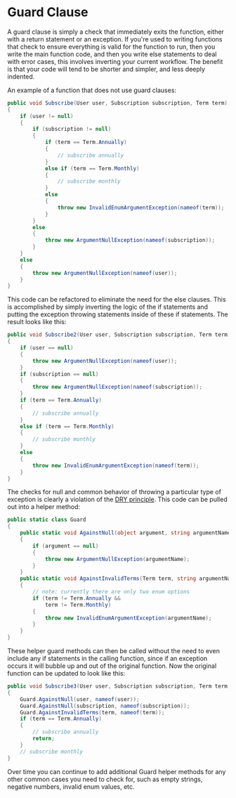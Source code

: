 **Guard Clause**
===

A guard clause is simply a check that immediately exits the function, either with a return statement or an exception. If you're used to writing functions that check to ensure everything is valid for the function to run, then you write the main function code, and then you write else statements to deal with error cases, this involves inverting your current workflow. The benefit is that your code will tend to be shorter and simpler, and less deeply indented.

An example of a function that does not use guard clauses:

```cs
public void Subscribe(User user, Subscription subscription, Term term)
{
    if (user != null)
    {
        if (subscription != null)
        {
            if (term == Term.Annually)
            {
                // subscribe annually
            }
            else if (term == Term.Monthly)
            {
                // subscribe monthly
            }
            else
            {
                throw new InvalidEnumArgumentException(nameof(term));
            }
        }
        else
        {
            throw new ArgumentNullException(nameof(subscription));
        }
    }
    else
    {
        throw new ArgumentNullException(nameof(user));
    }
}
```

This code can be refactored to eliminate the need for the else clauses. This is accomplished by simply inverting the logic of the if statements and putting the exception throwing statements inside of these if statements. The result looks like this:

```cs
public void Subscribe2(User user, Subscription subscription, Term term)
{
    if (user == null)
    {
        throw new ArgumentNullException(nameof(user));
    }
    if (subscription == null)
    {
        throw new ArgumentNullException(nameof(subscription));
    }
    if (term == Term.Annually)
    {
        // subscribe annually
    }
    else if (term == Term.Monthly)
    {
        // subscribe monthly
    }
    else
    {
        throw new InvalidEnumArgumentException(nameof(term));
    }
}
```

The checks for null and common behavior of throwing a particular type of exception is clearly a violation of the [DRY principle](https://deviq.com/principles/dont-repeat-yourself). This code can be pulled out into a helper method:

```cs
public static class Guard
{
    public static void AgainstNull(object argument, string argumentName)
    {
        if (argument == null)
        {
            throw new ArgumentNullException(argumentName);
        }
    }
    public static void AgainstInvalidTerms(Term term, string argumentName)
    {
        // note: currently there are only two enum options
        if (term != Term.Annually &&
            term != Term.Monthly)
        {
            throw new InvalidEnumArgumentException(argumentName);
        }
    }
}
```

These helper guard methods can then be called without the need to even include any if statements in the calling function, since if an exception occurs it will bubble up and out of the original function. Now the original function can be updated to look like this:

```cs
public void Subscribe3(User user, Subscription subscription, Term term)
{
    Guard.AgainstNull(user, nameof(user));
    Guard.AgainstNull(subscription, nameof(subscription));
    Guard.AgainstInvalidTerms(term, nameof(term));
    if (term == Term.Annually)
    {
        // subscribe annually
        return;
    }
    // subscribe monthly
}
```

Over time you can continue to add additional Guard helper methods for any other common cases you need to check for, such as empty strings, negative numbers, invalid enum values, etc.
